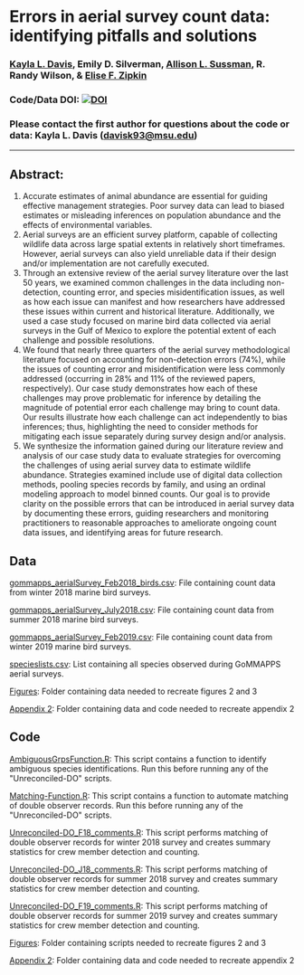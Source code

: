 # Errors in aerial survey count data: identifying pitfalls and solutions

### [Kayla L. Davis](https://davisk93.github.io/), Emily D. Silverman, [Allison L. Sussman](https://github.com/asussman52), R. Randy Wilson,  & [Elise F. Zipkin](https://ezipkin.github.io/)

### Code/Data DOI: [![DOI](https://zenodo.org/badge/DOI/10.5281/zenodo.4685098.svg)](https://doi.org/10.5281/zenodo.4685098)

### Please contact the first author for questions about the code or data: Kayla L. Davis (davisk93@msu.edu)
__________________________________________________________________________________________________________________________________________

## Abstract:  
1.	Accurate estimates of animal abundance are essential for guiding effective management strategies. Poor survey data can lead to biased estimates or misleading inferences on population abundance and the effects of environmental variables. 
2.	Aerial surveys are an efficient survey platform, capable of collecting wildlife data across large spatial extents in relatively short timeframes. However, aerial surveys can also yield unreliable data if their design and/or implementation are not carefully executed. 
3.	Through an extensive review of the aerial survey literature over the last 50 years, we examined common challenges in the data including non-detection, counting error, and species misidentification issues, as well as how each issue can manifest and how researchers have addressed these issues within current and historical literature. Additionally, we used a case study focused on marine bird data collected via aerial surveys in the Gulf of Mexico to explore the potential extent of each challenge and possible resolutions.
4.	We found that nearly three quarters of the aerial survey methodological literature focused on accounting for non-detection errors (74%), while the issues of counting error and misidentification were less commonly addressed (occurring in 28% and 11% of the reviewed papers, respectively). Our case study demonstrates how each of these challenges may prove problematic for inference by detailing the magnitude of potential error each challenge may bring to count data. Our results illustrate how each challenge can act independently to bias inferences; thus, highlighting the need to consider methods for mitigating each issue separately during survey design and/or analysis. 
5.	We synthesize the information gained during our literature review and analysis of our case study data to evaluate strategies for overcoming the challenges of using aerial survey data to estimate wildlife abundance. Strategies examined include use of digital data collection methods, pooling species records by family, and using an ordinal modeling approach to model binned counts. Our goal is to provide clarity on the possible errors that can be introduced in aerial survey data by documenting these errors, guiding researchers and monitoring practitioners to reasonable approaches to ameliorate ongoing count data issues, and identifying areas for future research. 


## Data

[gommapps_aerialSurvey_Feb2018_birds.csv](https://github.com/davisk93/Davis-et-al_Aerial-Survey/blob/main/gommapps_aerialSurvey_Feb2018_birds.csv): File containing count data from winter 2018 marine bird surveys. 

[gommapps_aerialSurvey_July2018.csv](https://github.com/davisk93/Davis-et-al_Aerial-Survey/blob/main/gommapps_aerialSurvey_July2018.csv): File containing count data from summer 2018 marine bird surveys.

[gommapps_aerialSurvey_Feb2019.csv](https://github.com/davisk93/Davis-et-al_Aerial-Survey/blob/main/gommapps_aerialSurvey_Feb2019.csv): File containing count data from winter 2019 marine bird surveys.

[specieslists.csv](https://github.com/davisk93/Davis-et-al_Aerial-Survey/blob/main/specieslists.csv): List containing all species observed during GoMMAPPS aerial surveys.


[Figures](https://github.com/davisk93/Davis-et-al_Aerial-Survey/tree/main/Figures): Folder containing data needed to recreate figures 2 and 3 

[Appendix 2](https://github.com/davisk93/Davis-et-al_Aerial-Survey/tree/main/Appendix%202): Folder containing data and code needed to recreate appendix 2

## Code

[AmbiguousGrpsFunction.R](https://github.com/davisk93/Davis-et-al_Aerial-Survey/blob/main/AmbiguousGrpsFunction.R): This script contains a function to identify ambiguous species identifications. Run this before running any of the "Unreconciled-DO" scripts.

[Matching-Function.R](https://github.com/davisk93/Davis-et-al_Aerial-Survey/blob/main/Matching-Function.R): This script contains a function to automate matching of double observer records. Run this before running any of the "Unreconciled-DO" scripts.

[Unreconciled-DO_F18_comments.R](https://github.com/davisk93/Davis-et-al_Aerial-Survey/blob/main/Unreconciled-DO_F18_comments.R): This script performs matching of double observer records for winter 2018 survey and creates summary statistics for crew member detection and counting.

[Unreconciled-DO_J18_comments.R](https://github.com/davisk93/Davis-et-al_Aerial-Survey/blob/main/Unreconciled-DO_J18_comments.R): This script performs matching of double observer records for summer 2018 survey and creates summary statistics for crew member detection and counting.

[Unreconciled-DO_F19_comments.R](https://github.com/davisk93/Davis-et-al_Aerial-Survey/blob/main/Unreconciled-DO_F19_comments.R): This script performs matching of double observer records for summer 2019 survey and creates summary statistics for crew member detection and counting.


[Figures](https://github.com/davisk93/Davis-et-al_Aerial-Survey/tree/main/Figures): Folder containing scripts needed to recreate figures 2 and 3 

[Appendix 2](https://github.com/davisk93/Davis-et-al_Aerial-Survey/tree/main/Appendix%202): Folder containing data and code needed to recreate appendix 2

